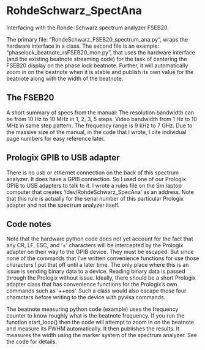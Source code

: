 # RohdeSchwarz_SpectAna
Interfacing with the Rohde-Schwarz spectrum analyzer FSEB20.

The primary file: “RohdeSchwarz_FSEB20_spectrum_ana.py”, wraps the hardware interface in a class. The second file is an example: “phaselock_beatnote_rsFSEB20_mon.py”, that uses the hardware interface (and the existing beatnote streaming code) for the task of centering the FSEB20 display on the phase lock beatnote. Further, it will automatically zoom in on the beatnote when it is stable and publish its own value for the beatnote along with the width of the beatnote.

## The FSEB20
A short summary of specs from the manual: The resolution bandwidth can be from 10 Hz to 10 MHz in 1, 2, 3, 5 steps. Video bandwidth from 1 Hz to 10 MHz in same step pattern. The frequency range is 9 kHz to 7 GHz. Due to the massive size of the manual, in the code that I wrote, I cite individual page numbers for easy reference later.

## Prologix GPIB to USB adapter
There is no usb or ethernet connection on the back of this spectrum analyzer. It does have a GPIB connection. So I used one of our Prologix GPIB to USB adapters to talk to it. I wrote a rules file on the Sm laptop computer that creates ‘/dev/RohdeSchwarz_SpecAna’ as an address. Note that this rule is actually for the serial number of this particular Prologix adapter and not the spectrum analyzer itself.

## Code notes
Note that the hardware python code does not yet account for the fact that any CR, LF, ESC, and ‘+’ characters will be intercepted by the Prologix adapter on their way to the GPIB device. They must be escaped. But since none of the commands that I’ve written convenience functions for use those characters I put that off until a later time. The only place where this is an issue is sending binary data to a device. Reading binary data is passed through the Prologix without issue. Ideally, there should be a short Prologix adapter class that has convenience functions for the Prologix’s own commands such as ‘++eos’. Such a class would also escape those four characters before writing to the device with pyvisa commands.

The beatnote measuring python code (example) uses the frequency counter to know roughly what is the beatnote frequency. If you run the function start_loop() then the code will attempt to zoom in on the beatnote and measure its FWHM automatically. It then publishes the results. It measures the width using the marker system of the spectrum analyzer. See the code for details.
